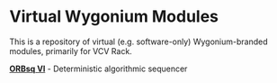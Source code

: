 # Virtual Wygonium Modules

This is a repository of virtual (e.g. software-only) Wygonium-branded modules, primarily for VCV Rack.

[**ORBsq VI**](https://github.com/gwygonik/WygoniumModules/tree/main/ORBsqVi) - Deterministic algorithmic sequencer
